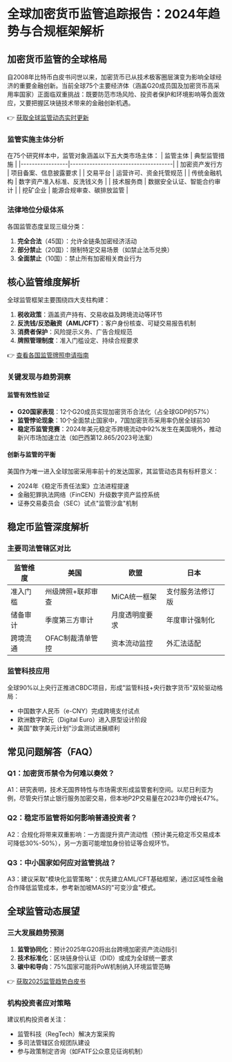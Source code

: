 # 全球加密货币监管追踪报告：2024年趋势与合规框架解析

## 加密货币监管的全球格局

自2008年比特币白皮书问世以来，加密货币已从技术极客圈层演变为影响全球经济的重要金融创新。当前全球75个主要经济体（涵盖G20成员国及加密货币高采用率国家）正面临双重挑战：既要防范市场风险、投资者保护和环境影响等负面效应，又要把握区块链技术带来的金融创新机遇。

👉 [获取全球监管动态实时更新](https://bit.ly/okx_welcome)

### 监管实施主体分析
在75个研究样本中，监管对象涵盖以下五大类市场主体：
| 监管主体        | 典型监管措施                          |
|-----------------|-------------------------------------|
| 加密资产发行方   | 项目备案、信息披露要求                |
| 交易平台        | 运营许可、资金托管规范                |
| 传统金融机构    | 数字资产准入标准、反洗钱义务          |
| 技术服务商      | 数据安全认证、智能合约审计            |
| 挖矿企业        | 能源合规审查、碳排放监管              |

### 法律地位分级体系
各国监管态度呈现三级分类：
1. **完全合法**（45国）：允许全链条加密经济活动
2. **部分禁止**（20国）：限制特定交易场景（如禁止法币兑换）
3. **全面禁止**（10国）：禁止所有加密相关商业行为

## 核心监管维度解析

全球监管框架主要围绕四大支柱构建：
1. **税收政策**：涵盖资产持有、交易收益及跨境流动等环节
2. **反洗钱/反恐融资（AML/CFT）**：客户身份核查、可疑交易报告机制
3. **消费者保护**：风险提示义务、广告合规规范
4. **牌照管理制度**：准入门槛设定、持续合规要求

👉 [查看各国监管牌照申请指南](https://bit.ly/okx_welcome)

### 关键发现与趋势洞察

#### 监管有效性验证
- **G20国家表现**：12个G20成员实现加密货币合法化（占全球GDP的57%）
- **监管悖论现象**：10个全面禁止国家中，7国加密货币采用率仍居全球前30
- **稳定币监管竞赛**：2024年美元稳定币跨境流动中92%发生在美国境外，推动新兴市场加速立法（如巴西第12.865/2023号法案）

#### 创新与监管的平衡
美国作为唯一进入全球加密采用率前十的发达国家，其监管动态具有标杆意义：
- 2024年《稳定币责任法案》立法进程提速
- 金融犯罪执法网络（FinCEN）升级数字资产监控系统
- 证券交易委员会（SEC）试点"监管沙盒"机制

## 稳定币监管深度解析

### 主要司法管辖区对比
| 监管维度        | 美国          | 欧盟          | 日本          |
|-----------------|---------------|---------------|---------------|
| 准入门槛        | 州级牌照+联邦审查 | MiCA统一框架    | 支付服务法修订版 |
| 储备审计        | 季度第三方审计 | 月度透明度要求  | 年度审计强制化  |
| 跨境流通        | OFAC制裁清单管控 | 资本流动监控    | 外汇法适配      |

### 监管科技应用
全球90%以上央行正推进CBDC项目，形成"监管科技+央行数字货币"双轮驱动格局：
- 中国数字人民币（e-CNY）完成跨境支付试点
- 欧洲数字欧元（Digital Euro）进入原型设计阶段
- 美国"数字美元计划"沙盒测试进展顺利

## 常见问题解答（FAQ）

### Q1：加密货币禁令为何难以奏效？
A1：研究表明，技术无国界特性与市场需求形成监管套利空间。以尼日利亚为例，尽管央行禁止银行服务加密交易，但本地P2P交易量在2023年仍增长47%。

### Q2：稳定币监管将如何影响普通投资者？
A2：合规化将带来双重影响：一方面提升资产流动性（预计美元稳定币交易成本可降低30%-50%），另一方面可能增加身份验证等合规环节。

### Q3：中小国家如何应对监管挑战？
A3：建议采取"模块化监管策略"：优先建立AML/CFT基础框架，通过区域性金融合作降低监管成本，参考新加坡MAS的"可变沙盒"模式。

## 全球监管动态展望

### 三大发展趋势预测
1. **监管协同化**：预计2025年G20将出台跨境加密资产流动指引
2. **技术标准化**：区块链身份认证（DID）或成为全球统一要求
3. **碳中和导向**：75%国家可能将PoW机制纳入环境监管范畴

👉 [获取2025监管趋势白皮书](https://bit.ly/okx_welcome)

### 机构投资者应对策略
建议机构投资者关注：
- 监管科技（RegTech）解决方案采购
- 多司法管辖区合规团队建设
- 参与政策制定咨询（如FATF公众意见征询机制）
